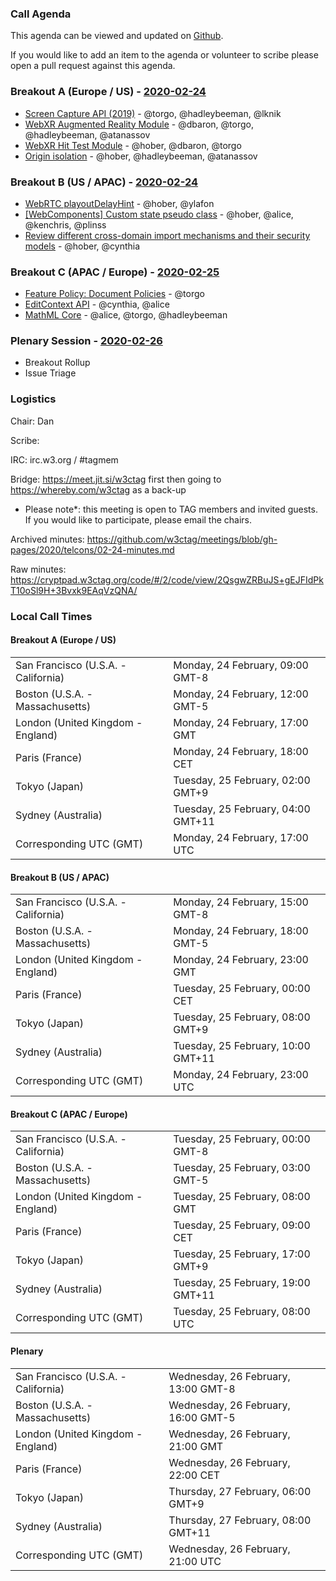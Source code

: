### Call Agenda

This agenda can be viewed and updated on [Github](https://github.com/w3ctag/meetings/blob/gh-pages/2020/telcons/02-24-agenda.md).

If you would like to add an item to the agenda or volunteer to scribe please open a pull request against this agenda.

### Breakout A (Europe / US) - [2020-02-24](https://www.timeanddate.com/worldclock/converter.html?iso=20200224T170000&p1=224&p2=43&p3=136&p4=195&p5=248&p6=240)

* [Screen Capture API (2019)](https://github.com/w3ctag/design-reviews/issues/440) - @torgo, @hadleybeeman, @lknik
* [WebXR Augmented Reality Module](https://github.com/w3ctag/design-reviews/issues/462) - @dbaron, @torgo, @hadleybeeman, @atanassov
* [WebXR Hit Test Module](https://github.com/w3ctag/design-reviews/issues/463) - @hober, @dbaron, @torgo
* [Origin isolation](https://github.com/w3ctag/design-reviews/issues/464) - @hober, @hadleybeeman, @atanassov

### Breakout B (US / APAC) - [2020-02-24](https://www.timeanddate.com/worldclock/converter.html?iso=20200224T230000&p1=224&p2=43&p3=136&p4=195&p5=248&p6=240)

* [WebRTC playoutDelayHint](https://github.com/w3ctag/design-reviews/issues/441) - @hober, @ylafon
* [[WebComponents] Custom state pseudo class](https://github.com/w3ctag/design-reviews/issues/428) - @hober, @alice, @kenchris, @plinss
* [Review different cross-domain import mechanisms and their security models](https://github.com/w3ctag/design-reviews/issues/446) - @hober, @cynthia

### Breakout C (APAC / Europe) - [2020-02-25](https://www.timeanddate.com/worldclock/converter.html?iso=20200225T080000&p1=224&p2=43&p3=136&p4=195&p5=248&p6=240)

* [Feature Policy: Document Policies](https://github.com/w3ctag/design-reviews/issues/408) - @torgo
* [EditContext API](https://github.com/w3ctag/design-reviews/issues/416) - @cynthia, @alice
* [MathML Core](https://github.com/w3ctag/design-reviews/issues/438) - @alice, @torgo, @hadleybeeman

### Plenary Session - [2020-02-26](https://www.timeanddate.com/worldclock/converter.html?iso=20200226T210000&p1=224&p2=43&p3=136&p4=195&p5=248&p6=240)

* Breakout Rollup
* Issue Triage

### Logistics

Chair: Dan

Scribe:

IRC: irc.w3.org / #tagmem

Bridge: https://meet.jit.si/w3ctag first then going to https://whereby.com/w3ctag as a back-up

* Please note*: this meeting is open to TAG members and invited guests. If you would like to participate, please email the chairs.

Archived minutes: https://github.com/w3ctag/meetings/blob/gh-pages/2020/telcons/02-24-minutes.md

Raw minutes: https://cryptpad.w3ctag.org/code/#/2/code/view/2QsgwZRBuJS+gEJFIdPkT10oSl9H+3Bvxk9EAqVzQNA/


### Local Call Times

#### Breakout A (Europe / US)

<table>
<tr><td> San Francisco (U.S.A. - California) <td> Monday, 24 February, 09:00 GMT-8</td></tr>
<tr><td> Boston (U.S.A. - Massachusetts) <td> Monday, 24 February, 12:00 GMT-5</td></tr>
<tr><td> London (United Kingdom - England) <td> Monday, 24 February, 17:00 GMT</td></tr>
<tr><td> Paris (France) <td> Monday, 24 February, 18:00 CET</td></tr>
<tr><td> Tokyo (Japan) <td> Tuesday, 25 February, 02:00 GMT+9</td></tr>
<tr><td> Sydney (Australia) <td> Tuesday, 25 February, 04:00 GMT+11</td></tr>
<tr><td> Corresponding UTC (GMT) <td> Monday, 24 February, 17:00 UTC</td></tr>
</table>

#### Breakout B (US / APAC)

<table>
<tr><td> San Francisco (U.S.A. - California) <td> Monday, 24 February, 15:00 GMT-8</td></tr>
<tr><td> Boston (U.S.A. - Massachusetts) <td> Monday, 24 February, 18:00 GMT-5</td></tr>
<tr><td> London (United Kingdom - England) <td> Monday, 24 February, 23:00 GMT</td></tr>
<tr><td> Paris (France) <td> Tuesday, 25 February, 00:00 CET</td></tr>
<tr><td> Tokyo (Japan) <td> Tuesday, 25 February, 08:00 GMT+9</td></tr>
<tr><td> Sydney (Australia) <td> Tuesday, 25 February, 10:00 GMT+11</td></tr>
<tr><td> Corresponding UTC (GMT) <td> Monday, 24 February, 23:00 UTC</td></tr>
</table>

#### Breakout C (APAC / Europe)

<table>
<tr><td> San Francisco (U.S.A. - California) <td> Tuesday, 25 February, 00:00 GMT-8</td></tr>
<tr><td> Boston (U.S.A. - Massachusetts) <td> Tuesday, 25 February, 03:00 GMT-5</td></tr>
<tr><td> London (United Kingdom - England) <td> Tuesday, 25 February, 08:00 GMT</td></tr>
<tr><td> Paris (France) <td> Tuesday, 25 February, 09:00 CET</td></tr>
<tr><td> Tokyo (Japan) <td> Tuesday, 25 February, 17:00 GMT+9</td></tr>
<tr><td> Sydney (Australia) <td> Tuesday, 25 February, 19:00 GMT+11</td></tr>
<tr><td> Corresponding UTC (GMT) <td> Tuesday, 25 February, 08:00 UTC</td></tr>
</table>

#### Plenary

<table>
<tr><td> San Francisco (U.S.A. - California) <td> Wednesday, 26 February, 13:00 GMT-8</td></tr>
<tr><td> Boston (U.S.A. - Massachusetts) <td> Wednesday, 26 February, 16:00 GMT-5</td></tr>
<tr><td> London (United Kingdom - England) <td> Wednesday, 26 February, 21:00 GMT</td></tr>
<tr><td> Paris (France) <td> Wednesday, 26 February, 22:00 CET</td></tr>
<tr><td> Tokyo (Japan) <td> Thursday, 27 February, 06:00 GMT+9</td></tr>
<tr><td> Sydney (Australia) <td> Thursday, 27 February, 08:00 GMT+11</td></tr>
<tr><td> Corresponding UTC (GMT) <td> Wednesday, 26 February, 21:00 UTC</td></tr>
</table>
